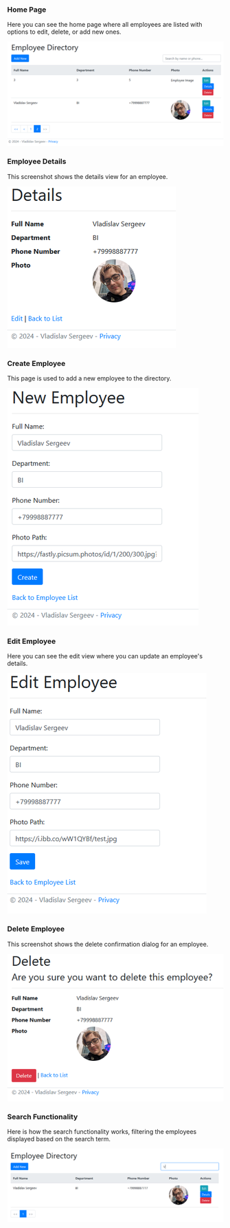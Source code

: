 ### Home Page

Here you can see the home page where all employees are listed with options to edit, delete, or add new ones.

![Home Page](images/img0.png)

### Employee Details

This screenshot shows the details view for an employee.

![Employee Details](images/img2.png)

### Create Employee

This page is used to add a new employee to the directory.

![Create Employee](images/img4.png)

### Edit Employee

Here you can see the edit view where you can update an employee's details.

![Edit Employee](images/img5.png)

### Delete Employee

This screenshot shows the delete confirmation dialog for an employee.

![Delete Employee](images/img3.png)

### Search Functionality

Here is how the search functionality works, filtering the employees displayed based on the search term.

![Search Functionality](images/img1.png)
